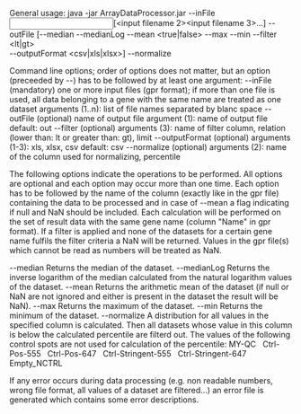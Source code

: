 General usage:
java -jar ArrayDataProcessor.jar --inFile <input filename>[<input filename 2><input filename 3>...] --outFile <output filename>
 [--median <column>  --medianLog <column>  --mean <column> <true|false> --max <column>  --min <column> --filter <column> <lt|gt> <limit>  
 --outputFormat <csv|xls|xlsx>] --normalize <column> <percentile>


Command line options; order of options does not matter, but an option (preceeded by --) has to be followed by at least one argument:
--inFile (mandatory)
	one or more input files (gpr format); if more than one file is used, all data belonging to a gene with the same name are treated as one dataset
	arguments (1..n): list of file names separated by blanc space
--outFile (optional)
	name of output file
	argument (1): name of output file
	default: out
--filter (optional)
	arguments (3): name of filter column, relation (lower than: lt or greater than: gt), limit
--outputFormat (optional)
	arguments (1-3): xls, xlsx, csv
	default: csv
 --normalize (optional)
	arguments (2): name of the column used for normalizing, percentile

The following options indicate the operations to be performed. All options are optional and each option may occur more than one time. Each option has to be followed by the name of the column (exactly like in the gpr file) containing the data to be processed and in case of --mean a flag indicating if null and NaN should be included. Each calculation will be performed on the set of result data with the same gene name (column "Name" in gpr format). If a filter is applied and none of the datasets for a certain gene name fulfils the filter criteria a NaN will be returned. Values in the gpr file(s) which cannot be read as numbers will be treated as NaN.
 
--median
	Returns the median of the dataset.
--medianLog
	Returns the inverse logarithm of the median calculated from the natural logarithm values of the dataset.
--mean
	Returns the arithmetic mean of the dataset (if null or NaN are not ignored and either is present in the dataset the result will be NaN).
--max
	Returns the maximum of the dataset.
--min
	Returns the minimum of the dataset.
--normalize
	A distribution for all values in the specified column is calculated. Then all datasets whose value in this column is below the calculated percentile are filterd out.
	The values of the following control spots are not used for calculation of the percentile: MY-QC   Ctrl-Pos-555   Ctrl-Pos-647   Ctrl-Stringent-555   Ctrl-Stringent-647   Empty_NCTRL

If any error occurs during data processing (e.g. non readable numbers, wrong file format, all values of a dataset are filtered...) an error file is generated which contains some error descriptions.

